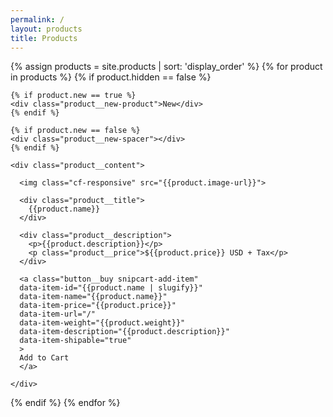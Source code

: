 ```yaml
---
permalink: /
layout: products
title: Products
---
```


{% assign products = site.products | sort: 'display_order' %}
{% for product in products %}
{% if product.hidden == false %}
<div class="product {% if product.cell_layout == "small" %}product--small{% endif %}">

  <div class="product__container">

    {% if product.new == true %}
    <div class="product__new-product">New</div>
    {% endif %}

    {% if product.new == false %}
    <div class="product__new-spacer"></div>
    {% endif %}

    <div class="product__content">

      <img class="cf-responsive" src="{{product.image-url}}">

      <div class="product__title">
        {{product.name}}
      </div>

      <div class="product__description">
        <p>{{product.description}}</p>
        <p class="product__price">${{product.price}} USD + Tax</p>
      </div>

      <a class="button__buy snipcart-add-item"
      data-item-id="{{product.name | slugify}}"
      data-item-name="{{product.name}}"
      data-item-price="{{product.price}}"
      data-item-url="/"
      data-item-weight="{{product.weight}}"
      data-item-description="{{product.description}}"
      data-item-shipable="true"
      >
      Add to Cart
      </a>

    </div>

  </div>

</div>
{% endif %}
{% endfor %}
